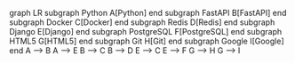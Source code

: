 graph LR
  subgraph Python
    A[Python]
  end
  subgraph FastAPI
    B[FastAPI]
  end
  subgraph Docker
    C[Docker]
  end
  subgraph Redis
    D[Redis]
  end
  subgraph Django
    E[Django]
  end
  subgraph PostgreSQL
    F[PostgreSQL]
  end
  subgraph HTML5
    G[HTML5]
  end
  subgraph Git
    H[Git]
  end
  subgraph Google
    I[Google]
  end
  A --> B
  A --> E
  B --> C
  B --> D
  E --> C
  E --> F
  G --> H
  G --> I
